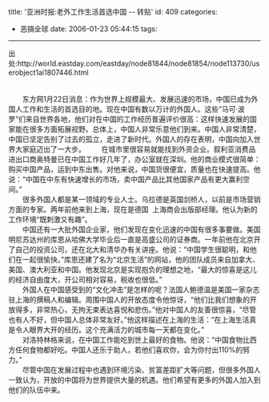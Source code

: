 title: '亚洲时报:老外工作生活首选中国 -- 转贴'
id: 409
categories:
  - 恶搞全球
date: 2006-01-23 05:44:15
tags:
---

<div id="msgcns!9697D6160EFEBC17!565" class="bvMsg"><div>出处:http://world.eastday.com/eastday/node81844/node81854/node113730/userobject1ai1807446.html</div>
<div> </div>
<div> </div>
<div>　　东方网1月22日消息：作为世界上规模最大、发展迅速的市场，中国已成为外国人工作和生活的首选目的地。现在中国有数以万计的外国人。这些“马可·波罗”们来自世界各地，他们对在中国的工作经历普遍评价很高：这样快速发展的国家能在很多方面拓展视野。总体上，中国人非常乐意他们到来。中国人非常清楚，中国已坚定告别了过去的孤立，走进了新时代。外国人的存在表明，中国向加入世界大家庭迈出了一大步。 
　　在城市里很容易就能找到外资企业。叙利亚消费品进出口商奥特曼已在中国工作好几年了，办公室就在深圳。他的商业模式很简单：购买中国产品，运到中东出售。对他来说，中国货很便宜，质量也在快速提高。他说：“中国在中东有快速增长的市场，卖中国产品比其他国家产品有更大赢利空间。” </div>
<div>　　很多外国人都是某一领域的专业人士。乌拉德是英国剑桥人，以前是市场营销方面的专家。两年前他来到上海，现在是德国  
上海商会出版部经理。他认为新的工作环境“既刺激又有趣”。 </div>
<div>　　中国还有一大批外国企业家，他们发现在变化迅速的中国有很多事要做。美国明尼苏达州的库恩从哈佛大学毕业后一直是高盛公司的证券商。一年前他在北京开了自己的投资公司，还在北大和清华办有关讲座。他说：“中国学生很聪明，和他们在一起很愉快。”库恩还建了名为“北京生活”的网站，他的团队成员来自加拿大、美国、澳大利亚和中国。他发现北京是实现抱负的理想之地，“最大的惊喜是这儿的经济自由度大，开公司相对容易，税收也很低。” </div>
<div>　　外国人在中国感受到的“文化冲击”是怎样的呢？法国人鲍德温是美国一家杂志驻上海的撰稿人和编辑。周围中国人的开放态度令他惊讶，“他们比我们想象的开放得多，非常热心，无拘无束表达喜悦和悲伤。”他对中国人的友善很惊喜，“尽管也有人不好，但中国人总体非常友好。”他这样描述在上海的生活：“在上海生活真是令人眼界大开的经历。这个充满活力的城市每一天都在变化。” </div>
<div>　　对洛特林格来说，在中国工作能吃到世上最好的食物。他说：“中国食物比西方任何食物都好吃。中国人还乐于助人，若他们喜欢你，会为你付出110%的努力。” </div>
<div>　　尽管中国在发展过程中也遇到环境污染、贫富差距扩大等问题，但很多外国人一致认为，开放的中国将为世界提供大量的机遇。他们希望有更多的外国人加入到他们的队伍中来。

</div></div>
